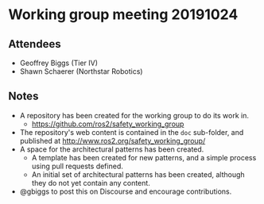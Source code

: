 # Working group meeting 20191024

## Attendees

- Geoffrey Biggs (Tier IV)
- Shawn Schaerer (Northstar Robotics)

## Notes

- A repository has been created for the working group to do its work in.
  - https://github.com/ros2/safety_working_group
- The repository's web content is contained in the `doc` sub-folder, and published at http://www.ros2.org/safety_working_group/
- A space for the architectural patterns has been created.
  - A template has been created for new patterns, and a simple process using pull requests defined.
  - An initial set of architectural patterns has been created, although they do not yet contain any content.
- @gbiggs to post this on Discourse and encourage contributions.
